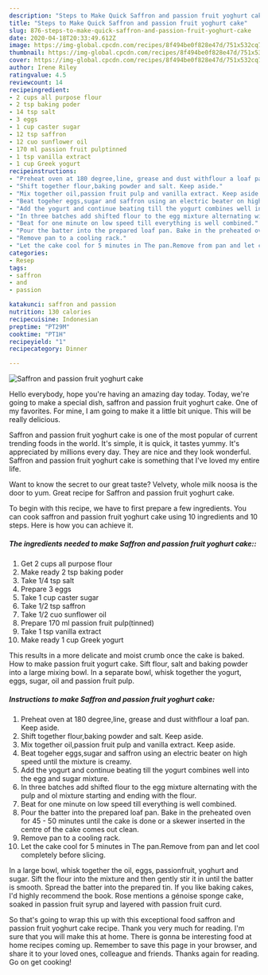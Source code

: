 ```yaml
---
description: "Steps to Make Quick Saffron and passion fruit yoghurt cake"
title: "Steps to Make Quick Saffron and passion fruit yoghurt cake"
slug: 876-steps-to-make-quick-saffron-and-passion-fruit-yoghurt-cake
date: 2020-04-18T20:33:49.612Z
image: https://img-global.cpcdn.com/recipes/8f494be0f828e47d/751x532cq70/saffron-and-passion-fruit-yoghurt-cake-recipe-main-photo.jpg
thumbnail: https://img-global.cpcdn.com/recipes/8f494be0f828e47d/751x532cq70/saffron-and-passion-fruit-yoghurt-cake-recipe-main-photo.jpg
cover: https://img-global.cpcdn.com/recipes/8f494be0f828e47d/751x532cq70/saffron-and-passion-fruit-yoghurt-cake-recipe-main-photo.jpg
author: Irene Riley
ratingvalue: 4.5
reviewcount: 14
recipeingredient:
- 2 cups all purpose flour
- 2 tsp baking poder
- 14 tsp salt
- 3 eggs
- 1 cup caster sugar
- 12 tsp saffron
- 12 cuo sunflower oil
- 170 ml passion fruit pulptinned
- 1 tsp vanilla extract
- 1 cup Greek yogurt
recipeinstructions:
- "Preheat oven at 180 degree,line, grease and dust withflour a loaf pan. Keep aside."
- "Shift together flour,baking powder and salt. Keep aside."
- "Mix together oil,passion fruit pulp and vanilla extract. Keep aside."
- "Beat togeher eggs,sugar and saffron using an electric beater on high speed until the mixture is creamy."
- "Add the yogurt and continue beating till the yogurt combines well into the egg and sugar mixture."
- "In three batches add shifted flour to the egg mixture alternating with the pulp and ol mixture starting and ending with the flour."
- "Beat for one minute on low speed till everything is well combined."
- "Pour the batter into the prepared loaf pan. Bake in the preheated oven for 45 - 50 minutes until the cake is done or a skewer inserted in the centre of the cake comes out clean."
- "Remove pan to a cooling rack."
- "Let the cake cool for 5 minutes in The pan.Remove from pan and let cool completely before slicing."
categories:
- Resep
tags:
- saffron
- and
- passion

katakunci: saffron and passion
nutrition: 130 calories
recipecuisine: Indonesian
preptime: "PT29M"
cooktime: "PT1H"
recipeyield: "1"
recipecategory: Dinner

---
```



![Saffron and passion fruit yoghurt cake](https://img-global.cpcdn.com/recipes/8f494be0f828e47d/751x532cq70/saffron-and-passion-fruit-yoghurt-cake-recipe-main-photo.jpg)

Hello everybody, hope you're having an amazing day today. Today, we're going to make a special dish, saffron and passion fruit yoghurt cake. One of my favorites. For mine, I am going to make it a little bit unique. This will be really delicious.

Saffron and passion fruit yoghurt cake is one of the most popular of current trending foods in the world. It's simple, it is quick, it tastes yummy. It's appreciated by millions every day. They are nice and they look wonderful. Saffron and passion fruit yoghurt cake is something that I've loved my entire life.

Want to know the secret to our great taste? Velvety, whole milk noosa is the door to yum. Great recipe for Saffron and passion fruit yoghurt cake.


To begin with this recipe, we have to first prepare a few ingredients. You can cook saffron and passion fruit yoghurt cake using 10 ingredients and 10 steps. Here is how you can achieve it.

##### The ingredients needed to make Saffron and passion fruit yoghurt cake::

1. Get 2 cups all purpose flour
1. Make ready 2 tsp baking poder
1. Take 1/4 tsp salt
1. Prepare 3 eggs
1. Take 1 cup caster sugar
1. Take 1/2 tsp saffron
1. Take 1/2 cuo sunflower oil
1. Prepare 170 ml passion fruit pulp(tinned)
1. Take 1 tsp vanilla extract
1. Make ready 1 cup Greek yogurt


This results in a more delicate and moist crumb once the cake is baked. How to make passion fruit yogurt cake. Sift flour, salt and baking powder into a large mixing bowl. In a separate bowl, whisk together the yogurt, eggs, sugar, oil and passion fruit pulp. 

##### Instructions to make Saffron and passion fruit yoghurt cake:

1. Preheat oven at 180 degree,line, grease and dust withflour a loaf pan. Keep aside.
1. Shift together flour,baking powder and salt. Keep aside.
1. Mix together oil,passion fruit pulp and vanilla extract. Keep aside.
1. Beat togeher eggs,sugar and saffron using an electric beater on high speed until the mixture is creamy.
1. Add the yogurt and continue beating till the yogurt combines well into the egg and sugar mixture.
1. In three batches add shifted flour to the egg mixture alternating with the pulp and ol mixture starting and ending with the flour.
1. Beat for one minute on low speed till everything is well combined.
1. Pour the batter into the prepared loaf pan. Bake in the preheated oven for 45 - 50 minutes until the cake is done or a skewer inserted in the centre of the cake comes out clean.
1. Remove pan to a cooling rack.
1. Let the cake cool for 5 minutes in The pan.Remove from pan and let cool completely before slicing.


In a large bowl, whisk together the oil, eggs, passionfruit, yoghurt and sugar. Sift the flour into the mixture and then gently stir it in until the batter is smooth. Spread the batter into the prepared tin. If you like baking cakes, I&#39;d highly recommend the book. Rose mentions a génoise sponge cake, soaked in passion fruit syrup and layered with passion fruit curd. 

So that's going to wrap this up with this exceptional food saffron and passion fruit yoghurt cake recipe. Thank you very much for reading. I'm sure that you will make this at home. There is gonna be interesting food at home recipes coming up. Remember to save this page in your browser, and share it to your loved ones, colleague and friends. Thanks again for reading. Go on get cooking!
